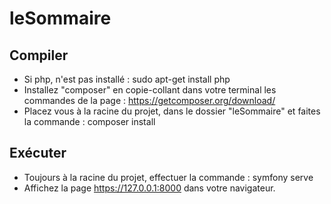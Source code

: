 # leSommaire

## Compiler
- Si php, n'est pas installé : sudo apt-get install php
- Installez "composer" en copie-collant dans votre terminal les commandes de la page : https://getcomposer.org/download/
- Placez vous à la racine du projet, dans le dossier "leSommaire" et faites la commande : composer install

## Exécuter
- Toujours à la racine du projet, effectuer la commande : symfony serve
- Affichez la page https://127.0.0.1:8000 dans votre navigateur.
